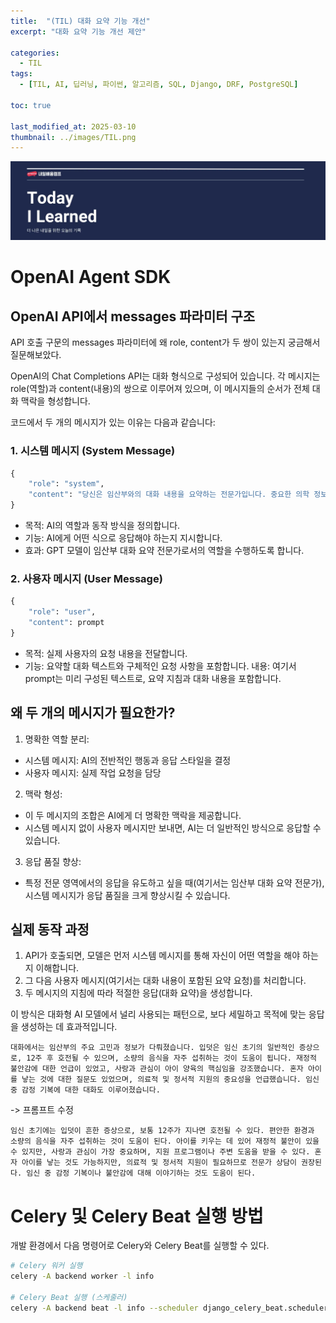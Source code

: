 ```yaml
---
title:  "(TIL) 대화 요약 기능 개선"
excerpt: "대화 요약 기능 개선 제안"

categories:
  - TIL
tags:
  - [TIL, AI, 딥러닝, 파이썬, 알고리즘, SQL, Django, DRF, PostgreSQL]

toc: true

last_modified_at: 2025-03-10
thumbnail: ../images/TIL.png
---
```

![](/images/../images/TIL.png)

# OpenAI Agent SDK
## OpenAI API에서 messages 파라미터 구조
API 호출 구문의 messages 파라미터에 왜 role, content가 두 쌍이 있는지 궁금해서 질문해보았다.

OpenAI의 Chat Completions API는 대화 형식으로 구성되어 있습니다. 각 메시지는 role(역할)과 content(내용)의 쌍으로 이루어져 있으며, 이 메시지들의 순서가 전체 대화 맥락을 형성합니다.

코드에서 두 개의 메시지가 있는 이유는 다음과 같습니다:

### 1. 시스템 메시지 (System Message)
```py
{
    "role": "system", 
    "content": "당신은 임산부와의 대화 내용을 요약하는 전문가입니다. 중요한 의학 정보와 심리적 내용을 300자 이내로 요약해주세요."
}
```

- 목적: AI의 역할과 동작 방식을 정의합니다.
- 기능: AI에게 어떤 식으로 응답해야 하는지 지시합니다.
- 효과: GPT 모델이 임산부 대화 요약 전문가로서의 역할을 수행하도록 합니다.

### 2. 사용자 메시지 (User Message)
```py
{
    "role": "user", 
    "content": prompt
}
```

- 목적: 실제 사용자의 요청 내용을 전달합니다.
- 기능: 요약할 대화 텍스트와 구체적인 요청 사항을 포함합니다.
내용: 여기서 prompt는 미리 구성된 텍스트로, 요약 지침과 대화 내용을 포함합니다.

## 왜 두 개의 메시지가 필요한가?
1. 명확한 역할 분리:
- 시스템 메시지: AI의 전반적인 행동과 응답 스타일을 결정
- 사용자 메시지: 실제 작업 요청을 담당

2. 맥락 형성:
- 이 두 메시지의 조합은 AI에게 더 명확한 맥락을 제공합니다.
- 시스템 메시지 없이 사용자 메시지만 보내면, AI는 더 일반적인 방식으로 응답할 수 있습니다.

3. 응답 품질 향상:
- 특정 전문 영역에서의 응답을 유도하고 싶을 때(여기서는 임산부 대화 요약 전문가), 시스템 메시지가 응답 품질을 크게 향상시킬 수 있습니다.

## 실제 동작 과정
1. API가 호출되면, 모델은 먼저 시스템 메시지를 통해 자신이 어떤 역할을 해야 하는지 이해합니다.
2. 그 다음 사용자 메시지(여기서는 대화 내용이 포함된 요약 요청)를 처리합니다.
3. 두 메시지의 지침에 따라 적절한 응답(대화 요약)을 생성합니다.

이 방식은 대화형 AI 모델에서 널리 사용되는 패턴으로, 보다 세밀하고 목적에 맞는 응답을 생성하는 데 효과적입니다.


```
대화에서는 임산부의 주요 고민과 정보가 다뤄졌습니다. 입덧은 임신 초기의 일반적인 증상으로, 12주 후 호전될 수 있으며, 소량의 음식을 자주 섭취하는 것이 도움이 됩니다. 재정적 불안감에 대한 언급이 있었고, 사랑과 관심이 아이 양육의 핵심임을 강조했습니다. 혼자 아이를 낳는 것에 대한 질문도 있었으며, 의료적 및 정서적 지원의 중요성을 언급했습니다. 임신 중 감정 기복에 대한 대화도 이루어졌습니다.
```

-> 프롬프트 수정

```
임신 초기에는 입덧이 흔한 증상으로, 보통 12주가 지나면 호전될 수 있다. 편안한 환경과 소량의 음식을 자주 섭취하는 것이 도움이 된다. 아이를 키우는 데 있어 재정적 불안이 있을 수 있지만, 사랑과 관심이 가장 중요하며, 지원 프로그램이나 주변 도움을 받을 수 있다. 혼자 아이를 낳는 것도 가능하지만, 의료적 및 정서적 지원이 필요하므로 전문가 상담이 권장된다. 임신 중 감정 기복이나 불안감에 대해 이야기하는 것도 도움이 된다.
```

# Celery 및 Celery Beat 실행 방법
개발 환경에서 다음 명령어로 Celery와 Celery Beat를 실행할 수 있다.

```bash
# Celery 워커 실행
celery -A backend worker -l info

# Celery Beat 실행 (스케줄러)
celery -A backend beat -l info --scheduler django_celery_beat.schedulers:DatabaseScheduler
```
